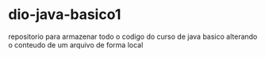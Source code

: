 # dio-java-basico1
repositorio para armazenar todo o codigo do curso de java basico
alterando o conteudo de um arquivo de forma local
